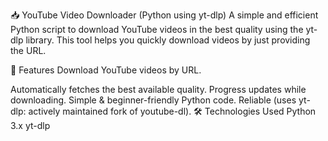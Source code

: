 📥 YouTube Video Downloader (Python using yt-dlp)
A simple and efficient Python script to download YouTube videos in the best quality using the yt-dlp library. This tool helps you quickly download videos by just providing the URL.

🚀 Features
Download YouTube videos by URL.

Automatically fetches the best available quality.
Progress updates while downloading.
Simple & beginner-friendly Python code.
Reliable (uses yt-dlp: actively maintained fork of youtube-dl).
🛠️ Technologies Used
Python 3.x
yt-dlp

